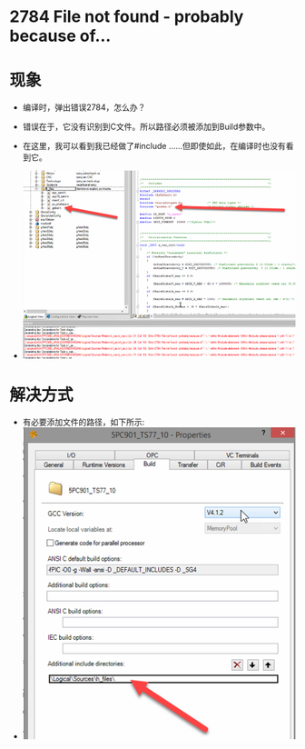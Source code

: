 # 2784 File not found - probably because of…

# 现象

- 编译时，弹出错误2784，怎么办？
- 错误在于，它没有识别到C文件。所以路径必须被添加到Build参数中。

- 在这里，我可以看到我已经做了#include ......但即使如此，在编译时也没有看到它。
- ![](FILES/2784/image-20221208154503035.png)

# 解决方式

- 有必要添加文件的路径，如下所示:
- ![](FILES/2784/image-20221208154542731.png)
